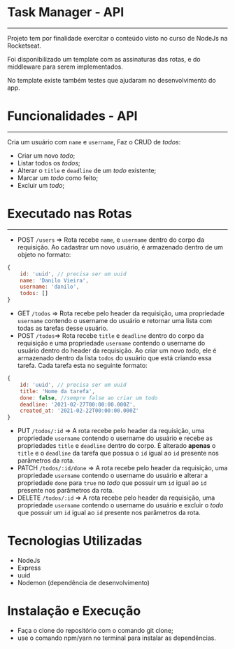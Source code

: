# Task Manager - API

---

Projeto tem por finalidade exercitar o conteúdo visto no curso de NodeJs na Rocketseat.

Foi disponibilizado um template com as assinaturas das rotas, e do middleware para serem  implementados.

No template existe também testes que ajudaram no desenvolvimento do app.

# Funcionalidades - API

---

Cria um usuário com `name` e `username`, Faz o CRUD de *todos*:

- Criar um novo *todo*;
- Listar todos os *todos*;
- Alterar o `title` e `deadline` de um *todo* existente;
- Marcar um *todo* como feito;
- Excluir um *todo*;

# Executado nas Rotas

---

- POST `/users` ⇒ Rota recebe `name`, e `username` dentro do corpo da requisição. Ao cadastrar um novo usuário, é armazenado dentro de um objeto no formato:

```jsx
{ 
	id: 'uuid', // precisa ser um uuid
	name: 'Danilo Vieira', 
	username: 'danilo', 
	todos: []
}
```

- GET `/todos` ⇒ Rota recebe pelo header da requisição, uma propriedade `username` contendo o username do usuário e retornar uma lista com todas as tarefas desse usuário.
- POST `/todos`⇒ Rota recebe `title` e `deadline` dentro do corpo da requisição e uma propriedade `username` contendo o username do usuário dentro do header da requisição. Ao criar um novo *todo*, ele é armazenado dentro da lista `todos` do usuário que está criando essa tarefa. Cada tarefa esta no seguinte formato:

```jsx
{ 
	id: 'uuid', // precisa ser um uuid
	title: 'Nome da tarefa',
	done: false, //sempre false ao criar um todo
	deadline: '2021-02-27T00:00:00.000Z', 
	created_at: '2021-02-22T00:00:00.000Z'
}
```

- PUT `/todos/:id` ⇒ A rota recebe pelo header da requisição, uma propriedade `username` contendo o username do usuário e recebe as propriedades `title` e `deadline` dentro do corpo. É alterado **apenas** o `title` e o `deadline` da tarefa que possua o `id` igual ao `id` presente nos parâmetros da rota.
- PATCH `/todos/:id/done` ⇒ A rota recebe pelo header da requisição, uma propriedade `username` contendo o username do usuário e alterar a propriedade `done` para `true` no *todo* que possuir um `id` igual ao `id` presente nos parâmetros da rota.
- DELETE `/todos/:id` ⇒ A rota recebe pelo header da requisição, uma propriedade `username` contendo o username do usuário e excluir o *todo* que possuir um `id` igual ao `id` presente nos parâmetros da rota.

# Tecnologias Utilizadas

- NodeJs
- Express
- uuid
- Nodemon (dependência de desenvolvimento)

# Instalação e Execução

- Faça o clone do repositório com o comando git clone;
- use o comando npm/yarn no terminal para instalar as dependências.
